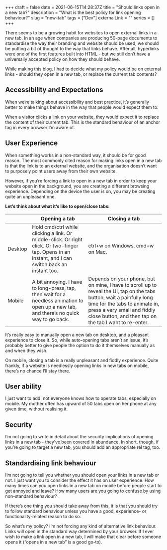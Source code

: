 +++
draft = false
date = 2021-06-15T14:28:37Z
title = "Should links open in a new tab?"
description = "What is the best policy for link opening behaviour?"
slug = "new-tab"
tags = ["Dev"]
externalLink = ""
series = []
+++

There seems to be a growing habit for websites to open external links in a new tab. In an age when companies are producing 50-page documents to standardise the way their branding and website should be used, we should be putting a bit of thought to the way that links behave. After all, hyperlinks were one of the first features built into HTML - but we still don’t have a universally accepted policy on how they should behave.

While making this blog, I had to decide what my policy would be on external links - should they open in a new tab, or replace the current tab contents?

## Accessibility and Expectations
When we’re talking about accessibility and best practice, it’s generally better to make things behave in the way that people would expect them to.

When a visitor clicks a link on your website, they would expect it to replace the content of their current tab. This is the standard behaviour of an anchor tag in every browser I’m aware of.

## User Experience
When something works in a non-standard way, it should be for good reason. The most commonly cited reason for making links open in a new tab is that the link is to an external website, and the organisation doesn’t want to purposely point users away from their own website.

However, if you’re forcing a link to open in a new tab in order to keep your website open in the background, you are creating a different browsing experience. Depending on the device the user is on, you may be creating quite an unpleasant one.

**Let’s think about what it’s like to open/close tabs:**

| | Opening a tab      | Closing a tab |
| --- | ----------- | ----------- |
| Desktop| Hold cmd/ctrl while clicking a link. Or middle-click. Or right click. Or two-finger tap. Opens in an instant, and I can switch back an instant too.      | ctrl+w on Windows. cmd+w on Mac.       |
| Mobile |  A bit annoying. I have to long-press, tap, then wait for a needless animation to open up a new tab, and there’s no quick way to go back.   | Depends on your phone, but on mine, I have to scroll up to reveal the UI, tap on the tabs button, wait a painfully long time for the tabs to animate in, press a very small and fiddly close button, and then tap on the tab I want to re-enter.        |

It’s really easy to manually open a new tab on desktop, and a pleasant experience to close it. So, while auto-opening tabs aren’t an issue, it’s probably better to give people the option to do it themselves manually as and when they wish.

On mobile, closing a tab is a really unpleasant and fiddly experience. Quite frankly, if a website is needlessly opening links in new tabs on mobile, there’s no chance I’ll stay there.

## User ability
I just want to add: not everyone knows how to operate tabs, especially on mobile. My mother often has upward of 50 tabs open on her phone at any given time, without realising it.

## Security
I’m not going to write in detail about the security implications of opening links in a new tab - they’ve been covered in abundance. In short, though, if you’re going to target a new tab, you should add an appropriate rel tag, too.

## Standardising link behaviour
I’m not going to tell you whether you should open your links in a new tab or not. I just want you to consider the effect it has on user experience. How many times can you open links in a new tab on mobile before people start to get annoyed and leave? How many users are you going to confuse by using non-standard behaviour?

If there’s one thing you should take away from this, it is that you should try to follow standard behaviour unless you have a good, experience- or functionality-related reason to do so.

So what’s my policy? I’m not forcing any kind of alternative link behaviour. Links will open in the standard way determined by your browser. If I ever wish to make a link open in a new tab, I will make that clear before someone opens it (“opens in a new tab” is a good go-to).
